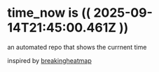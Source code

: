 # time_now is (( 2025-09-14T21:45:00.461Z ))

an automated repo that shows the currnent time

inspired by [breakingheatmap](https://github.com/breakingheatmap/breakingheatmap)